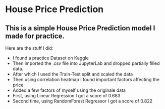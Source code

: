 # House Price Prediction
## This is a simple House Price Prediction model I made for practice.


Here are the stuff I did:
- I found a practice Dataset on Kaggle
- Then imported the .csv file into JupyterLab and dropped partially filled data.
- After which I used the Train-Test split and scaled the data
- Then using correlation heatmap I found important factors affecting the price
- Added a few factors of myself using the originale data
- First, using Linear Regression I got a score of 0.683
- Second time, using RandomForest Regressor I got a score of 0.822
